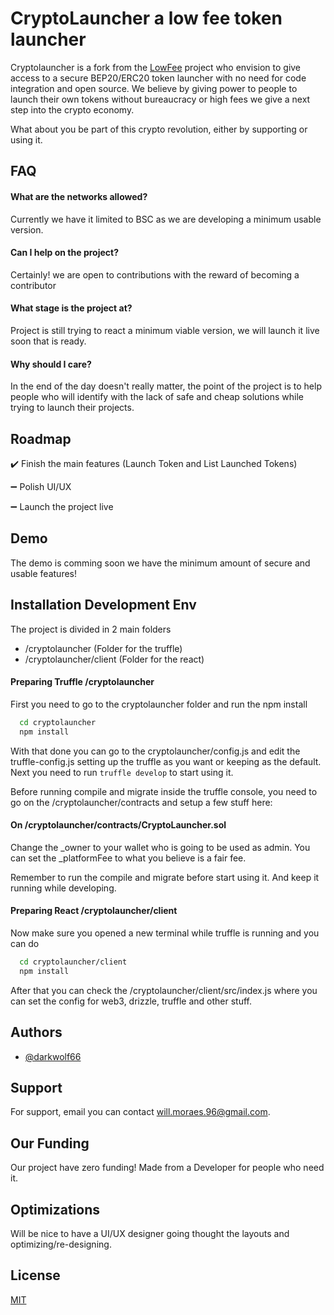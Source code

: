 # CryptoLauncher a low fee token launcher

Cryptolauncher is a fork from the [LowFee](https://github.com/darkwolf66/lowfee) project who envision to give access to a secure BEP20/ERC20 token launcher with no need for code integration and open source. We believe by giving power to people to launch their own tokens without bureaucracy or high fees we give a next step into the crypto economy.

What about you be part of this crypto revolution, either by supporting or using it.

## FAQ

#### What are the networks allowed?

Currently we have it limited to BSC as we are developing a minimum usable version.

#### Can I help on the project?

Certainly! we are open to contributions with the reward of becoming a contributor

#### What stage is the project at?

Project is still trying to react a minimum viable version, we will launch it live soon that is ready.

#### Why should I care?

In the end of the day doesn't really matter, the point of the project is to help people who will identify with the lack of safe and cheap solutions while trying to launch their projects.
## Roadmap

✔️ Finish the main features (Launch Token and List Launched Tokens)

➖ Polish UI/UX

➖ Launch the project live
## Demo

The demo is comming soon we have the minimum amount of secure and usable features!


## Installation Development Env

The project is divided in 2 main folders
- /cryptolauncher (Folder for the truffle)
- /cryptolauncher/client (Folder for the react)


#### Preparing Truffle /cryptolauncher
First you need to go to the cryptolauncher folder and run the npm install
```bash
  cd cryptolauncher
  npm install
```
With that done you can go to the cryptolauncher/config.js and edit the truffle-config.js setting up the truffle as you want or keeping as the default.
Next you need to run ```truffle develop``` to start using it.

Before running compile and migrate inside the truffle console, you need to go on the /cryptolauncher/contracts
and setup a few stuff here:

#### On /cryptolauncher/contracts/CryptoLauncher.sol
Change the _owner to your wallet who is going to be used as admin.
You can set the _platformFee to what you believe is a fair fee.

Remember to run the compile and migrate before start using it. And keep it running while developing.

#### Preparing React /cryptolauncher/client
Now make sure you opened a new terminal while truffle is running and you can do
```bash
  cd cryptolauncher/client
  npm install
```
After that you can check the /cryptolauncher/client/src/index.js where you can set the config for web3, drizzle, truffle and other stuff.

## Authors

- [@darkwolf66](https://www.github.com/darkwolf66)


## Support

For support, email you can contact will.moraes.96@gmail.com.
## Our Funding

Our project have zero funding! Made from a Developer for people who need it.
## Optimizations

Will be nice to have a UI/UX designer going thought the layouts and optimizing/re-designing.
## License

[MIT](https://choosealicense.com/licenses/mit/)

